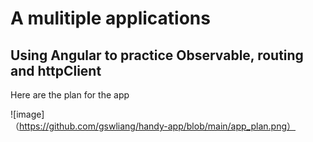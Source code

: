 # A mulitiple applications

## Using Angular to practice Observable, routing and httpClient
Here are the plan for the app

![image]（https://github.com/gswliang/handy-app/blob/main/app_plan.png）
